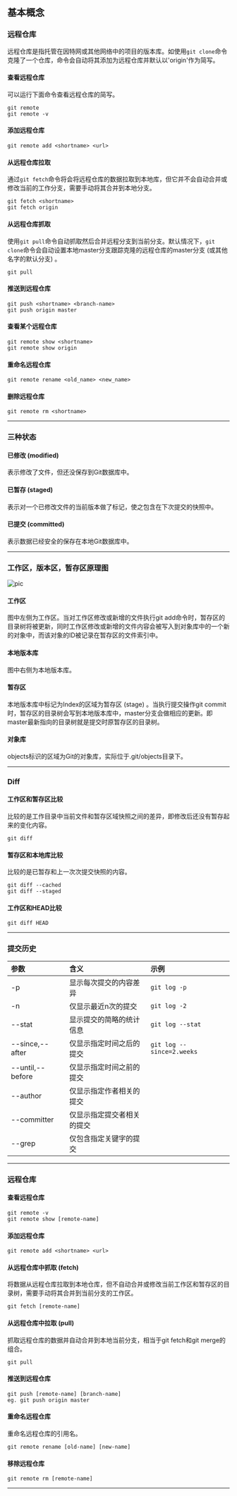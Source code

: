 ## 基本概念

### 远程仓库
远程仓库是指托管在因特网或其他网络中的项目的版本库。如使用`git clone`命令克隆了一个仓库，命令会自动将其添加为远程仓库并默认以'origin'作为简写。
#### 查看远程仓库
可以运行下面命令查看远程仓库的简写。
```
git remote
git remote -v
```
#### 添加远程仓库
```
git remote add <shortname> <url>
```
#### 从远程仓库拉取
通过`git fetch`命令将会将远程仓库的数据拉取到本地库，但它并不会自动合并或修改当前的工作分支，需要手动将其合并到本地分支。
```
git fetch <shortname>
git fetch origin
```
#### 从远程仓库抓取
使用`git pull`命令自动抓取然后合并远程分支到当前分支。默认情况下，`git clone`命令会自动设置本地master分支跟踪克隆的远程仓库的master分支 (或其他名字的默认分支) 。
```
git pull
```
#### 推送到远程仓库
```
git push <shortname> <branch-name>
git push origin master
```
#### 查看某个远程仓库
```
git remote show <shortname>
git remote show origin
```
#### 重命名远程仓库
```
git remote rename <old_name> <new_name>
```
#### 删除远程仓库
```
git remote rm <shortname>
```
***

### 三种状态
#### 已修改 (modified)
表示修改了文件，但还没保存到Git数据库中。
#### 已暂存 (staged)
表示对一个已修改文件的当前版本做了标记，使之包含在下次提交的快照中。
#### 已提交 (committed)
表示数据已经安全的保存在本地Git数据库中。
***

### 工作区，版本区，暂存区原理图
![pic](images/git_workspace_index_head.png)
#### 工作区
图中左侧为工作区。当对工作区修改或新增的文件执行git add命令时，暂存区的目录树将被更新，同时工作区修改或新增的文件内容会被写入到对象库中的一个新的对象中，而该对象的ID被记录在暂存区的文件索引中。
#### 本地版本库
图中右侧为本地版本库。
#### 暂存区
本地版本库中标记为Index的区域为暂存区 (stage) 。当执行提交操作git commit时，暂存区的目录树会写到本地版本库中，master分支会做相应的更新。即master最新指向的目录树就是提交时原暂存区的目录树。
#### 对象库
objects标识的区域为Git的对象库，实际位于.git/objects目录下。
***

### Diff
#### 工作区和暂存区比较
比较的是工作目录中当前文件和暂存区域快照之间的差异，即修改后还没有暂存起来的变化内容。
```
git diff
```
#### 暂存区和本地库比较
比较的是已暂存和上一次次提交快照的内容。
```
git diff --cached
git diff --staged
```
#### 工作区和HEAD比较
```
git diff HEAD
```
***

### 提交历史
参数|含义|示例
:--|:--|:--
-p|显示每次提交的内容差异|`git log -p`
-n|仅显示最近n次的提交|`git log -2`
--stat|显示提交的简略的统计信息|`git log --stat`
--since,--after|仅显示指定时间之后的提交|`git log --since=2.weeks`
--until,--before|仅显示指定时间之前的提交|
--author|仅显示指定作者相关的提交|
--committer|仅显示指定提交者相关的提交|
--grep|仅包含指定关键字的提交

***

### 远程仓库
#### 查看远程仓库
```
git remote -v
git remote show [remote-name]
```
#### 添加远程仓库
```
git remote add <shortname> <url>
```
#### 从远程仓库中抓取 (fetch)
将数据从远程仓库拉取到本地仓库，但不自动合并或修改当前工作区和暂存区的目录树，需要手动将其合并到当前分支的工作区。
```
git fetch [remote-name]
```
#### 从远程仓库中拉取 (pull)
抓取远程仓库的数据并自动合并到本地当前分支，相当于git fetch和git merge的组合。
```
git pull
```
#### 推送到远程仓库
```
git push [remote-name] [branch-name]
eg. git push origin master
```
#### 重命名远程仓库
重命名远程仓库的引用名。
```
git remote rename [old-name] [new-name]
```
#### 移除远程仓库
```
git remote rm [remote-name]
```
***
